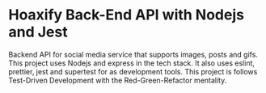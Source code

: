 # Hoaxify Back-End API with Nodejs and Jest
Backend API for social media service that supports images, posts and gifs. This project uses Nodejs and express 
in the tech stack. It also uses eslint, prettier, jest and supertest for as development tools. This project is
follows Test-Driven Development with the Red-Green-Refactor mentality.
